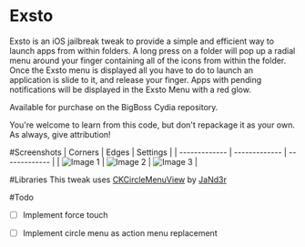 # Exsto

Exsto is an iOS jailbreak tweak to provide a simple and efficient way to launch apps from within folders. A long press on a folder will pop up a radial menu around your finger containing all of the icons from within the folder. Once the Exsto menu is displayed all you have to do to launch an application is slide to it, and release your finger. Apps with pending notifications will be displayed in the Exsto Menu with a red glow.

Available for purchase on the BigBoss Cydia repository.

You're welcome to learn from this code, but don't repackage it as your own. As always, give attribution!

#Screenshots
| Corners  | Edges |  Settings |
| ------------- | ------------- | ------------- |
| ![Image 1](https://github.com/zachatrocity/exsto/blob/master/IMG_0313.PNG)  | ![Image 2](https://github.com/zachatrocity/exsto/blob/master/IMG_0315.PNG)  | ![Image 3](https://github.com/zachatrocity/exsto/blob/master/IMG_0313.JPG)  |


#Libraries 
This tweak uses [CKCircleMenuView](https://github.com/JaNd3r/CKCircleMenuView) by [JaNd3r](https://github.com/JaNd3r)

#Todo
- [ ] Implement force touch
- [ ] Implement circle menu as action menu replacement

